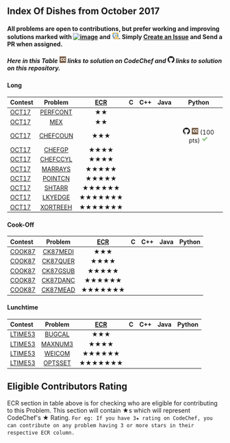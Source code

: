 ## Index Of Dishes from October 2017

#### All problems are open to contributions, but prefer working and improving solutions marked with [![image](../img/WA.png)](#) and [![image](../img/TLE.png)](#). Simply [Create an Issue](https://github.com/iiitv/ChefLib/issues/new) and Send a PR when assigned.

##### Here in this Table [![image](../img/CC.png)](#) links to solution on CodeChef and [![image](../img/GH.png)](#) links to solution on this repository.

<a name="long"></a>
#### Long

| Contest | Problem | [ECR](#ecr) | C | C++ | Java | Python |
|:--------------|:----------------:|:----------------:|:----------------:|:----------------:|:-----------------:|:-----------------:|
| [OCT17](https://www.codechef.com/OCT17) | [PERFCONT](https://www.codechef.com/OCT17/problems/PERFCONT) | ★★ | | | | |
| [OCT17](https://www.codechef.com/OCT17) | [MEX](https://www.codechef.com/OCT17/problems/MEX) | ★★ | | | | |
| [OCT17](https://www.codechef.com/OCT17) | [CHEFCOUN](https://www.codechef.com/OCT17/problems/CHEFCOUN) | ★★★ | | | | [![image](../img/GH.png)](OCT/OCT17/CHEFGP/CHEFGP.PY) [![image](../img/CC.png)](https://www.codechef.com/viewsolution/15855836) (100 pts)  [![image](../img/AC.png)](#) |
| [OCT17](https://www.codechef.com/OCT17) | [CHEFGP](https://www.codechef.com/OCT17/problems/CHEFGP) | ★★★★ | | | | |
| [OCT17](https://www.codechef.com/OCT17) | [CHEFCCYL](https://www.codechef.com/OCT17/problems/CHEFCCYL) | ★★★★ | | | | |
| [OCT17](https://www.codechef.com/OCT17) | [MARRAYS](https://www.codechef.com/OCT17/problems/MARRAYS) | ★★★★★ | | | | |
| [OCT17](https://www.codechef.com/OCT17) | [POINTCN](https://www.codechef.com/OCT17/problems/POINTCN) | ★★★★★ | | | | |
| [OCT17](https://www.codechef.com/OCT17) | [SHTARR](https://www.codechef.com/OCT17/problems/SHTARR) | ★★★★★★ | | | | |
| [OCT17](https://www.codechef.com/OCT17) | [LKYEDGE](https://www.codechef.com/OCT17/problems/LKYEDGE) | ★★★★★★★ | | | | |
| [OCT17](https://www.codechef.com/OCT17) | [XORTREEH](https://www.codechef.com/OCT17/problems/XORTREEH) | ★★★★★★★ | | | | |

<a name="cook"></a>
#### Cook-Off

| Contest | Problem | [ECR](#ecr) | C | C++ | Java | Python |
|:--------------|:----------------:|:----------------:|:----------------:|:----------------:|:-----------------:|:-----------------:|
| [COOK87](https://www.codechef.com/COOK87) | [CK87MEDI](https://www.codechef.com/COOK87/problems/CK87MEDI) | ★★★ | | | | |
| [COOK87](https://www.codechef.com/COOK87) | [CK87QUER](https://www.codechef.com/COOK87/problems/CK87QUER) | ★★★★ | | | | |
| [COOK87](https://www.codechef.com/COOK87) | [CK87GSUB](https://www.codechef.com/COOK87/problems/CK87GSUB) | ★★★★★ | | | | |
| [COOK87](https://www.codechef.com/COOK87) | [CK87DANC](https://www.codechef.com/COOK87/problems/CK87DANC) | ★★★★★★ | | | | |
| [COOK87](https://www.codechef.com/COOK87) | [CK87MEAD](https://www.codechef.com/COOK87/problems/CK87MEAD) | ★★★★★★★ | | | | |

<a name="ltime"></a>
#### Lunchtime

| Contest | Problem | [ECR](#ecr) | C | C++ | Java | Python |
|:--------------|:----------------:|:----------------:|:----------------:|:----------------:|:-----------------:|:-----------------:|
| [LTIME53](https://www.codechef.com/LTIME53) | [BUGCAL](https://www.codechef.com/LTIME53/problems/BUGCAL) | ★★★ | | | | |
| [LTIME53](https://www.codechef.com/LTIME53) | [MAXNUM3](https://www.codechef.com/LTIME53/problems/MAXNUM3) | ★★★★ | | | | |
| [LTIME53](https://www.codechef.com/LTIME53) | [WEICOM](https://www.codechef.com/LTIME53/problems/WEICOM) | ★★★★★★ | | | | |
| [LTIME53](https://www.codechef.com/LTIME53) | [OPTSSET](https://www.codechef.com/LTIME53/problems/OPTSSET) | ★★★★★★★ | | | | |


<a name="ecr"></a>
## Eligible Contributors Rating

ECR section in table above is for checking who are eligible for contributing to this Problem.
This section will contain ★s which will represent CodeChef's ★ Rating.
`For eg: If you have 3★ rating on CodeChef, you can contribute on any problem having 3 or more stars in their respective ECR column.`
